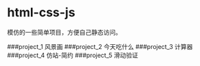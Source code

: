 # html-css-js
  模仿的一些简单项目，方便自己静态访问。
  
###project_1
    风景画
###project_2
    今天吃什么
###project_3
    计算器
###project_4
    仿站-简约
###project_5
    滑动验证
